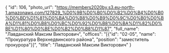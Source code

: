 {
    "id": 106,
    "photo_url": "https://members2020by.s3.eu-north-1.amazonaws.com/127829_%D0%9B%D0%B0%D0%B2%D0%B4%D0%B0%D0%BD%D1%81%D0%BA%D0%B8%D0%B9%D0%9C%D0%B0%D0%BA%D1%81%D0%B8%D0%BC%D0%92%D0%B8%D0%BA%D1%82%D0%BE%D1%80%D0%BE%D0%B2%D0%B8%D1%87",
    "full_name": "Лавданский Максим Викторович",
    "offices": "[{\"id\": \"02-05\", \"name\": \"Прокуратура Верхнедвинского района\", \"position\": \"заместитель прокурора\"}]",
    "title": "Лавданский Максим Викторович"
}